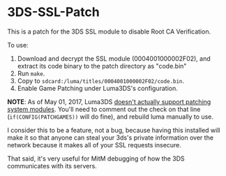 # 3DS-SSL-Patch
This is a patch for the 3DS SSL module to disable Root CA Verification.

To use:

1. Download and decrypt the SSL module (0004001000002F02), and extract its code binary to the patch directory as "code.bin"
2. Run `make`.
3. Copy to `sdcard:/luma/titles/0004001000002F02/code.bin`.
4. Enable Game Patching under Luma3DS's configuration.

**NOTE**: As of May 01, 2017, Luma3DS [doesn't actually support patching system modules](https://github.com/AuroraWright/Luma3DS/blob/master/injector/source/patcher.c#L853). You'll need to comment out the check on that line (`if(CONFIG(PATCHGAMES))` will do fine), and rebuild luma manually to use.

I consider this to be a feature, not a bug, because having this installed will make it so that anyone can steal your 3ds's private information over the network because it makes all of your SSL requests insecure.

That said, it's very useful for MitM debugging of how the 3DS communicates with its servers.